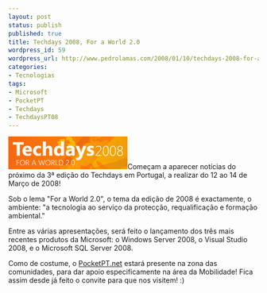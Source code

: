 ```yaml
---
layout: post
status: publish
published: true
title: Techdays 2008, For a World 2.0
wordpress_id: 59
wordpress_url: http://www.pedrolamas.com/2008/01/10/techdays-2008-for-a-world-20/
categories:
- Tecnologias
tags:
- Microsoft
- PocketPT
- Techdays
- TechdaysPT08
---
```

[![Techdays 2008 Portugal](/wp-content/uploads/2008/01/techdays2008.jpg)](http://www.techdays.pt "Techdays 2008 Portugal")Começam a aparecer notícias do próximo da 3ª edição do Techdays em Portugal, a realizar do 12 ao 14 de Março de 2008!

Sob o lema "For a World 2.0", o tema da edição de 2008 é exactamente, o ambiente: "a tecnologia ao serviço da protecção, requalificação e formação ambiental."

Entre as várias apresentações, será feito o lançamento dos três mais recentes produtos da Microsoft: o Windows Server 2008, o Visual Studio 2008, e o Microsoft SQL Server 2008.

Como de costume, o [PocketPT.net](http://www.pocketpt.net) estará presente na zona das comunidades, para dar apoio especificamente na área da Mobilidade! Fica assim desde já feito o convite para que nos visitem! :)

